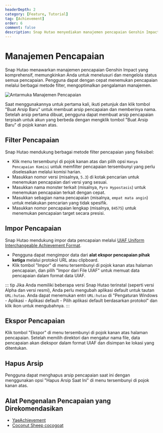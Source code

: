```yaml
---
headerDepth: 2
category: [Feature, Tutorial]
tag: [Achievement]
order: 6
comment: false
description: Snap Hutao menyediakan manajemen pencapaian Genshin Impact, memungkinkan Anda menelusuri dan mengelola status semua pencapaian. Gunakan sistem filter yang kuat untuk mencari pencapaian tertentu dengan mudah.
---
```


# Manajemen Pencapaian

Snap Hutao menawarkan manajemen pencapaian Genshin Impact yang komprehensif, memungkinkan Anda untuk menelusuri dan mengelola status semua pencapaian. Pengguna dapat dengan cepat menemukan pencapaian melalui berbagai metode filter, mengoptimalkan pengalaman manajemen.

<!-- more -->

![Antarmuka Manajemen Pencapaian](https://img.alicdn.com/imgextra/i1/1797064093/O1CN01fApvim1g6e0xyGQvS_!!1797064093.png_.webp)

Saat menggunakannya untuk pertama kali, ikuti petunjuk dan klik tombol "Buat Arsip Baru" untuk membuat arsip pencapaian dan memberinya nama. Setelah arsip pertama dibuat, pengguna dapat membuat arsip pencapaian terpisah untuk akun yang berbeda dengan mengklik tombol "Buat Arsip Baru" di pojok kanan atas.

## Filter Pencapaian

Snap Hutao mendukung berbagai metode filter pencapaian yang fleksibel:

- Klik menu tersembunyi di pojok kanan atas dan pilih opsi `Hanya Pencapaian Komisi` untuk memfilter pencapaian tersembunyi yang perlu diselesaikan melalui komisi harian.
- Masukkan nomor versi (misalnya, `5.3`) di kotak pencarian untuk menemukan pencapaian dari versi yang sesuai.
- Masukkan nama monster terkait (misalnya, `Pyro Hypostasis`) untuk menemukan pencapaian terkait dengan cepat.
- Masukkan sebagian nama pencapaian (misalnya, `empat mata angin`) untuk melakukan pencarian yang tidak spesifik.
- Masukkan nomor pencapaian lengkap (misalnya, `84575`) untuk menemukan pencapaian target secara presisi.

## Impor Pencapaian <Badge text="UIAF" type="info" />

Snap Hutao mendukung impor data pencapaian melalui [UIAF Uniform Interchangeable Achievement Format](https://uigf.org/en/standards/uiaf.html).

- Pengguna dapat mengimpor data dari **alat ekspor pencapaian pihak ketiga** melalui protokol URL atau clipboard.
- Klik tombol "Impor" di menu tersembunyi di pojok kanan atas halaman pencapaian, dan pilih "Impor dari File UIAF" untuk memuat data pencapaian dalam format data UIAF.

::: tip
Jika Anda memiliki beberapa versi Snap Hutao terinstal (seperti versi Alpha dan versi resmi), Anda perlu mengubah aplikasi default untuk tautan `URL:hutao`. Anda dapat menemukan entri `URL:hutao` di "Pengaturan Windows - Aplikasi - Aplikasi default - Pilih aplikasi default berdasarkan protokol" dan klik ikon untuk mengubahnya.
:::

## Ekspor Pencapaian <Badge text="UIAF" type="info" />

Klik tombol "Ekspor" di menu tersembunyi di pojok kanan atas halaman pencapaian. Setelah memilih direktori dan mengatur nama file, data pencapaian akan diekspor dalam format UIAF dan disimpan ke lokasi yang ditentukan.

## Hapus Arsip

Pengguna dapat menghapus arsip pencapaian saat ini dengan menggunakan opsi "Hapus Arsip Saat Ini" di menu tersembunyi di pojok kanan atas.

## Alat Pengenalan Pencapaian yang Direkomendasikan

- [YaeAchievement](https://github.com/HolographicHat/YaeAchievement) <Badge text="Ekspor Pencapaian Sekali Klik" type="tip" />
- [Coconut Sheep cocogoat](https://cocogoat.work/) <Badge text="Panduan Pencapaian" type="tip" />